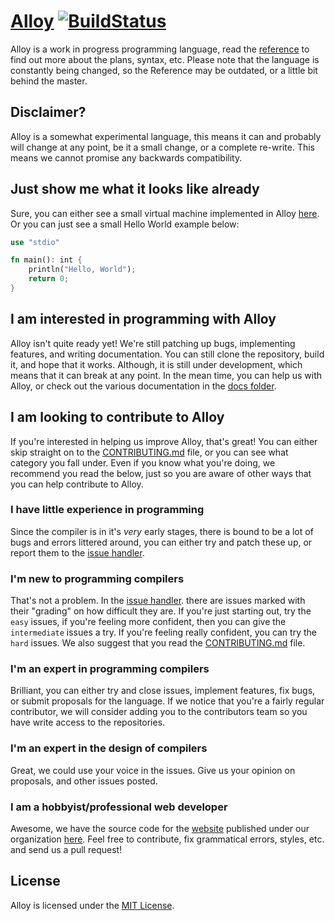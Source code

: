 # [Alloy](http://alloy-lang.org) [![BuildStatus](https://travis-ci.org/alloy-lang/alloy.svg?branch=master)](https://travis-ci.org/alloy-lang/alloy)
Alloy is a work in progress programming language, read the [reference](docs/REFERENCE.md) to find out more about the plans, syntax, etc. Please note that the language is constantly being changed, so the Reference may be outdated, or a little bit behind the master.

## Disclaimer?
Alloy is a somewhat experimental language, this means it can and probably will change at any point, be it a small change, or a complete re-write. This means we cannot promise any backwards compatibility. 

## Just show me what it looks like already
Sure, you can either see a small virtual machine implemented in Alloy [here](tests/misc/virtualmachine.ay). Or you can just see a small Hello World example below:

```rust
use "stdio"

fn main(): int {
    println("Hello, World");
    return 0;
}
```

## I am interested in programming with Alloy
Alloy isn't quite ready yet! We're still patching up bugs, implementing features, and writing documentation. You can still clone the repository, build it, and hope that it works. Although, it is still under development, which means that it can break at any point. In the mean time, you can help us with Alloy, or check out the various documentation in the [docs folder](/docs).

## I am looking to contribute to Alloy
If you're interested in helping us improve Alloy, that's great! You can either skip straight on to the [CONTRIBUTING.md](CONTRIBUTING.md) file, or you can see what category you fall under. Even if you know what you're doing, we recommend you read the below, just so you are aware of other ways that you can help contribute to Alloy.

### I have little experience in programming
Since the compiler is in it's *very* early stages, there is bound to be a lot of bugs and errors littered around, you can either try and patch these up, or report them to the [issue handler](https://github.com/alloy-lang/alloy/issues).

### I'm new to programming compilers
That's not a problem. In the [issue handler](https://github.com/alloy-lang/alloy/issues). there are issues marked with their "grading" on how difficult they are. If you're just starting out, try the `easy` issues, if you're feeling more confident, then you can give the `intermediate` issues a try. If you're feeling really confident, you can try the `hard` issues. We also suggest that you read the [CONTRIBUTING.md](CONTRIBUTING.md) file.

### I'm an expert in programming compilers
Brilliant, you can either try and close issues, implement features, fix bugs, or submit proposals for the language. If we notice that you're a fairly regular contributor, we will consider adding you to the contributors team so you have write access to the repositories.

### I'm an expert in the design of compilers
Great, we could use your voice in the issues. Give us your opinion on proposals, and other issues posted.

### I am a hobbyist/professional web developer
Awesome, we have the source code for the [website](http://www.alloy-lang.org) published under our organization [here](https://github.com/alloy-lang/alloy-lang.org). Feel free to contribute, fix grammatical errors, styles, etc. and send us a pull request!

## License
Alloy is licensed under the [MIT License](/LICENSE.md).
